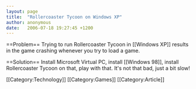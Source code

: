 ```yaml
---
layout: page
title:  "Rollercoaster Tycoon on Windows XP"
author: anonymous
date:   2006-07-18 19:27:45 +1200
---
```


==Problem==
Trying to run Rollercoaster Tycoon in [[Windows XP]] results in the game crashing whenever you try to load a game.

==Solution==
Install Microsoft Virtual PC, install [[Windows 98]], install Rollercoaster Tycoon on that, play with that. It's not that bad, just a bit slow!

[[Category:Technology]]
[[Category:Games]]
[[Category:Article]]